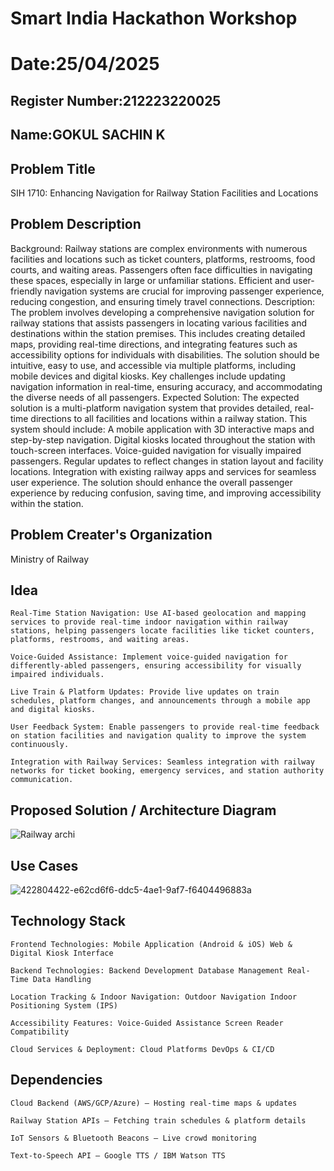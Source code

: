 # Smart India Hackathon Workshop
# Date:25/04/2025
## Register Number:212223220025
## Name:GOKUL SACHIN K
## Problem Title
SIH 1710: Enhancing Navigation for Railway Station Facilities and Locations
## Problem Description
Background: Railway stations are complex environments with numerous facilities and locations such as ticket counters, platforms, restrooms, food courts, and waiting areas. Passengers often face difficulties in navigating these spaces, especially in large or unfamiliar stations. Efficient and user-friendly navigation systems are crucial for improving passenger experience, reducing congestion, and ensuring timely travel connections. Description: The problem involves developing a comprehensive navigation solution for railway stations that assists passengers in locating various facilities and destinations within the station premises. This includes creating detailed maps, providing real-time directions, and integrating features such as accessibility options for individuals with disabilities. The solution should be intuitive, easy to use, and accessible via multiple platforms, including mobile devices and digital kiosks. Key challenges include updating navigation information in real-time, ensuring accuracy, and accommodating the diverse needs of all passengers. Expected Solution: The expected solution is a multi-platform navigation system that provides detailed, real-time directions to all facilities and locations within a railway station. This system should include: A mobile application with 3D interactive maps and step-by-step navigation. Digital kiosks located throughout the station with touch-screen interfaces. Voice-guided navigation for visually impaired passengers. Regular updates to reflect changes in station layout and facility locations. Integration with existing railway apps and services for seamless user experience. The solution should enhance the overall passenger experience by reducing confusion, saving time, and improving accessibility within the station.

## Problem Creater's Organization
Ministry of Railway

## Idea
```
Real-Time Station Navigation: Use AI-based geolocation and mapping services to provide real-time indoor navigation within railway stations, helping passengers locate facilities like ticket counters, platforms, restrooms, and waiting areas.

Voice-Guided Assistance: Implement voice-guided navigation for differently-abled passengers, ensuring accessibility for visually impaired individuals.

Live Train & Platform Updates: Provide live updates on train schedules, platform changes, and announcements through a mobile app and digital kiosks.

User Feedback System: Enable passengers to provide real-time feedback on station facilities and navigation quality to improve the system continuously.

Integration with Railway Services: Seamless integration with railway networks for ticket booking, emergency services, and station authority communication.
```


## Proposed Solution / Architecture Diagram
![Railway archi](https://github.com/user-attachments/assets/ae09b8fc-34e6-453d-9c90-4d9ef35f2472)


## Use Cases
![422804422-e62cd6f6-ddc5-4ae1-9af7-f6404496883a](https://github.com/user-attachments/assets/56abc6ca-9adf-4aca-bab1-ba9cfab9d5ff)


## Technology Stack
```
Frontend Technologies: Mobile Application (Android & iOS) Web & Digital Kiosk Interface

Backend Technologies: Backend Development Database Management Real-Time Data Handling

Location Tracking & Indoor Navigation: Outdoor Navigation Indoor Positioning System (IPS)

Accessibility Features: Voice-Guided Assistance Screen Reader Compatibility

Cloud Services & Deployment: Cloud Platforms DevOps & CI/CD
```

## Dependencies
```
Cloud Backend (AWS/GCP/Azure) – Hosting real-time maps & updates

Railway Station APIs – Fetching train schedules & platform details

IoT Sensors & Bluetooth Beacons – Live crowd monitoring

Text-to-Speech API – Google TTS / IBM Watson TTS
```

